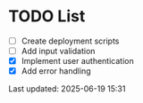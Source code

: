 # TODO List

- [ ] Create deployment scripts
- [ ] Add input validation
- [x] Implement user authentication
- [x] Add error handling

Last updated: 2025-06-19 15:31
